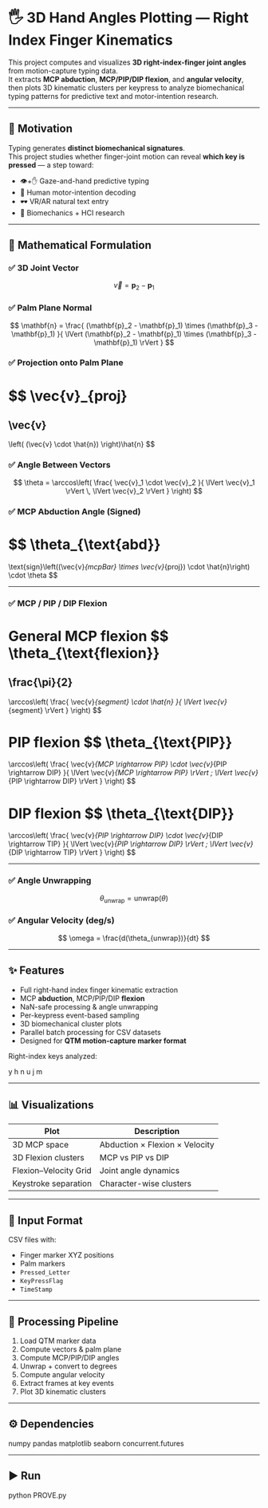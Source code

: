 # 🖐️ 3D Hand Angles Plotting — Right Index Finger Kinematics

This project computes and visualizes **3D right-index-finger joint angles** from motion-capture typing data.  
It extracts **MCP abduction**, **MCP/PIP/DIP flexion**, and **angular velocity**, then plots 3D kinematic clusters per keypress to analyze biomechanical typing patterns for predictive text and motor-intention research.

---

## 🧠 Motivation

Typing generates **distinct biomechanical signatures**.  
This project studies whether finger-joint motion can reveal **which key is pressed** — a step toward:

- 👁️+✋ Gaze-and-hand predictive typing  
- 🧠 Human motor-intention decoding  
- 🕶️ VR/AR natural text entry  
- 🧵 Biomechanics + HCI research  

---

## 📐 Mathematical Formulation

### ✅ 3D Joint Vector
$$
\vec{v} = \mathbf{p}_2 - \mathbf{p}_1
$$

### ✅ Palm Plane Normal
$$
\mathbf{n} =
\frac{
(\mathbf{p}_2 - \mathbf{p}_1) \times (\mathbf{p}_3 - \mathbf{p}_1)
}{
\lVert (\mathbf{p}_2 - \mathbf{p}_1) \times (\mathbf{p}_3 - \mathbf{p}_1) \rVert
}
$$

### ✅ Projection onto Palm Plane
$$
\vec{v}_{proj}
=
\vec{v}
-
\left( (\vec{v} \cdot \hat{n}) \right)\hat{n}
$$

### ✅ Angle Between Vectors
$$
\theta =
\arccos\left(
\frac{
\vec{v}_1 \cdot \vec{v}_2
}{
\lVert \vec{v}_1 \rVert \, \lVert \vec{v}_2 \rVert
}
\right)
$$

### ✅ MCP Abduction Angle (Signed)
$$
\theta_{\text{abd}}
=
\text{sign}\left((\vec{v}_{mcpBar} \times \vec{v}_{proj}) \cdot \hat{n}\right)
\cdot \theta
$$

---

### ✅ MCP / PIP / DIP Flexion

**General MCP flexion**
$$
\theta_{\text{flexion}}
=
\frac{\pi}{2}
-
\arccos\left(
\frac{
\vec{v}_{segment} \cdot \hat{n}
}{
\lVert \vec{v}_{segment} \rVert
}
\right)
$$

**PIP flexion**
$$
\theta_{\text{PIP}}
=
\arccos\left(
\frac{
\vec{v}_{MCP \rightarrow PIP}
\cdot
\vec{v}_{PIP \rightarrow DIP}
}{
\lVert \vec{v}_{MCP \rightarrow PIP} \rVert
\;
\lVert \vec{v}_{PIP \rightarrow DIP} \rVert
}
\right)
$$

**DIP flexion**
$$
\theta_{\text{DIP}}
=
\arccos\left(
\frac{
\vec{v}_{PIP \rightarrow DIP}
\cdot
\vec{v}_{DIP \rightarrow TIP}
}{
\lVert \vec{v}_{PIP \rightarrow DIP} \rVert
\;
\lVert \vec{v}_{DIP \rightarrow TIP} \rVert
}
\right)
$$

---

### ✅ Angle Unwrapping

$$
\theta_{\text{unwrap}} = \text{unwrap}(\theta)
$$

### ✅ Angular Velocity (deg/s)

$$
\omega = \frac{d(\theta_{unwrap})}{dt}
$$

---

## ✨ Features

- Full right-hand index finger kinematic extraction  
- MCP **abduction**, MCP/PIP/DIP **flexion**  
- NaN-safe processing & angle unwrapping  
- Per-keypress event-based sampling  
- 3D biomechanical cluster plots  
- Parallel batch processing for CSV datasets  
- Designed for **QTM motion-capture marker format**

Right-index keys analyzed:

y h n u j m

---

## 📊 Visualizations

| Plot | Description |
|------|-------------|
3D MCP space | Abduction × Flexion × Velocity  
3D Flexion clusters | MCP vs PIP vs DIP  
Flexion–Velocity Grid | Joint angle dynamics  
Keystroke separation | Character-wise clusters  

---

## 📂 Input Format

CSV files with:

- Finger marker XYZ positions  
- Palm markers  
- `Pressed_Letter`  
- `KeyPressFlag`  
- `TimeStamp`  

---

## 🧵 Processing Pipeline

1. Load QTM marker data  
2. Compute vectors & palm plane  
3. Compute MCP/PIP/DIP angles  
4. Unwrap + convert to degrees  
5. Compute angular velocity  
6. Extract frames at key events  
7. Plot 3D kinematic clusters  

---

## ⚙️ Dependencies

numpy
pandas
matplotlib
seaborn
concurrent.futures

---

## ▶️ Run

python PROVE.py
